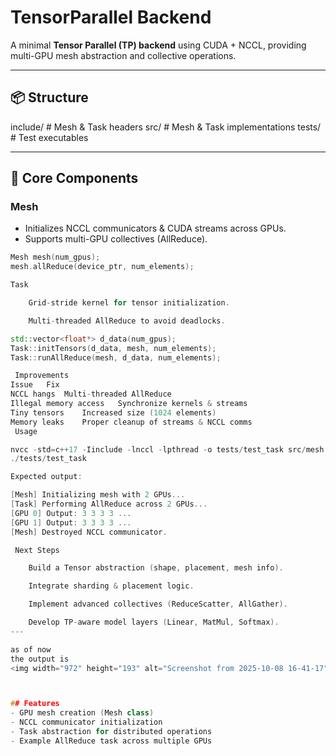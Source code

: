 # TensorParallel Backend

A minimal **Tensor Parallel (TP) backend** using CUDA + NCCL, providing multi-GPU mesh abstraction and collective operations.

---

## 📦 Structure

include/ # Mesh & Task headers
src/ # Mesh & Task implementations
tests/ # Test executables


---

## 🔹 Core Components

### Mesh
- Initializes NCCL communicators & CUDA streams across GPUs.
- Supports multi-GPU collectives (AllReduce).

```cpp
Mesh mesh(num_gpus);
mesh.allReduce(device_ptr, num_elements);

Task

    Grid-stride kernel for tensor initialization.

    Multi-threaded AllReduce to avoid deadlocks.

std::vector<float*> d_data(num_gpus);
Task::initTensors(d_data, mesh, num_elements);
Task::runAllReduce(mesh, d_data, num_elements);

 Improvements
Issue	Fix
NCCL hangs	Multi-threaded AllReduce
Illegal memory access	Synchronize kernels & streams
Tiny tensors	Increased size (1024 elements)
Memory leaks	Proper cleanup of streams & NCCL comms
 Usage

nvcc -std=c++17 -Iinclude -lnccl -lpthread -o tests/test_task src/mesh.cu src/task.cu tests/test_task.cpp
./tests/test_task

Expected output:

[Mesh] Initializing mesh with 2 GPUs...
[Task] Performing AllReduce across 2 GPUs...
[GPU 0] Output: 3 3 3 3 ...
[GPU 1] Output: 3 3 3 3 ...
[Mesh] Destroyed NCCL communicator.

 Next Steps

    Build a Tensor abstraction (shape, placement, mesh info).

    Integrate sharding & placement logic.

    Implement advanced collectives (ReduceScatter, AllGather).

    Develop TP-aware model layers (Linear, MatMul, Softmax).
---

as of now
the output is
<img width="972" height="193" alt="Screenshot from 2025-10-08 16-41-17" src="https://github.com/user-attachments/assets/7739eef9-c9a0-4e92-94a5-5ab9d4beb109" />



## Features
- GPU mesh creation (Mesh class)
- NCCL communicator initialization
- Task abstraction for distributed operations
- Example AllReduce task across multiple GPUs
